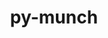 ---
title: "py-munch"
layout: cache
categories: [package, develop-2024-11-10]
meta: {"versions": ["2.5.0"], "compilers": ["apple-clang@=15.0.0", "gcc@=13.2.0"], "oss": ["ubuntu24.04", "ventura"], "platforms": ["darwin", "linux"], "targets": ["aarch64", "x86_64_v3"], "stacks": ["ml-darwin-aarch64-mps", "ml-linux-aarch64-cpu", "ml-linux-aarch64-cuda", "ml-linux-x86_64-cpu", "ml-linux-x86_64-cuda", "root"], "num_specs": 6, "num_specs_by_stack": {"root": 6, "ml-darwin-aarch64-mps": 2, "ml-linux-aarch64-cuda": 2, "ml-linux-aarch64-cpu": 2, "ml-linux-x86_64-cuda": 2, "ml-linux-x86_64-cpu": 2}}
spec_details: [{"hash": "3z44ooask7qruunwagosggxdg3ekrbzx", "compiler": "apple-clang@=15.0.0", "versions": ["2.5.0"], "os": "ventura", "platform": "darwin", "target": "aarch64", "variants": ["build_system=python_pip"], "stacks": ["root", "ml-darwin-aarch64-mps"], "size": "-", "tarball": "https://binaries.spack.io/develop-2024-11-10/build_cache/darwin-ventura-aarch64/apple-clang-15.0.0/py-munch-2.5.0/darwin-ventura-aarch64-apple-clang-15.0.0-py-munch-2.5.0-3z44ooask7qruunwagosggxdg3ekrbzx.spack"}, {"hash": "aese5f5mlidnogz2h2a4gzbzcm2jn24r", "compiler": "apple-clang@=15.0.0", "versions": ["2.5.0"], "os": "ventura", "platform": "darwin", "target": "aarch64", "variants": ["build_system=python_pip"], "stacks": ["root", "ml-darwin-aarch64-mps"], "size": "-", "tarball": "https://binaries.spack.io/develop-2024-11-10/build_cache/darwin-ventura-aarch64/apple-clang-15.0.0/py-munch-2.5.0/darwin-ventura-aarch64-apple-clang-15.0.0-py-munch-2.5.0-aese5f5mlidnogz2h2a4gzbzcm2jn24r.spack"}, {"hash": "auix3sv5imytqgew7i6jnn4h4v7tnubg", "compiler": "gcc@=13.2.0", "versions": ["2.5.0"], "os": "ubuntu24.04", "platform": "linux", "target": "aarch64", "variants": ["build_system=python_pip"], "stacks": ["root", "ml-linux-aarch64-cuda", "ml-linux-aarch64-cpu"], "size": "-", "tarball": "https://binaries.spack.io/develop-2024-11-10/build_cache/linux-ubuntu24.04-aarch64/gcc-13.2.0/py-munch-2.5.0/linux-ubuntu24.04-aarch64-gcc-13.2.0-py-munch-2.5.0-auix3sv5imytqgew7i6jnn4h4v7tnubg.spack"}, {"hash": "i6e47n4mwcgfgxjga2trlu7a7st6emvv", "compiler": "gcc@=13.2.0", "versions": ["2.5.0"], "os": "ubuntu24.04", "platform": "linux", "target": "aarch64", "variants": ["build_system=python_pip"], "stacks": ["root", "ml-linux-aarch64-cuda", "ml-linux-aarch64-cpu"], "size": "-", "tarball": "https://binaries.spack.io/develop-2024-11-10/build_cache/linux-ubuntu24.04-aarch64/gcc-13.2.0/py-munch-2.5.0/linux-ubuntu24.04-aarch64-gcc-13.2.0-py-munch-2.5.0-i6e47n4mwcgfgxjga2trlu7a7st6emvv.spack"}, {"hash": "c7ybg6hrpvv73wluta6464ecmutppu3f", "compiler": "gcc@=13.2.0", "versions": ["2.5.0"], "os": "ubuntu24.04", "platform": "linux", "target": "x86_64_v3", "variants": ["build_system=python_pip"], "stacks": ["ml-linux-x86_64-cuda", "root", "ml-linux-x86_64-cpu"], "size": "-", "tarball": "https://binaries.spack.io/develop-2024-11-10/build_cache/linux-ubuntu24.04-x86_64_v3/gcc-13.2.0/py-munch-2.5.0/linux-ubuntu24.04-x86_64_v3-gcc-13.2.0-py-munch-2.5.0-c7ybg6hrpvv73wluta6464ecmutppu3f.spack"}, {"hash": "ceyhruvi4fmst2h3bmiaotr3felrees6", "compiler": "gcc@=13.2.0", "versions": ["2.5.0"], "os": "ubuntu24.04", "platform": "linux", "target": "x86_64_v3", "variants": ["build_system=python_pip"], "stacks": ["ml-linux-x86_64-cuda", "root", "ml-linux-x86_64-cpu"], "size": "-", "tarball": "https://binaries.spack.io/develop-2024-11-10/build_cache/linux-ubuntu24.04-x86_64_v3/gcc-13.2.0/py-munch-2.5.0/linux-ubuntu24.04-x86_64_v3-gcc-13.2.0-py-munch-2.5.0-ceyhruvi4fmst2h3bmiaotr3felrees6.spack"}]
---